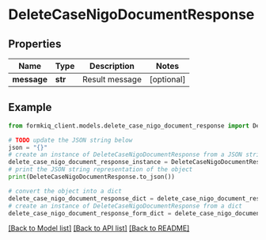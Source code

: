 # DeleteCaseNigoDocumentResponse


## Properties

Name | Type | Description | Notes
------------ | ------------- | ------------- | -------------
**message** | **str** | Result message | [optional] 

## Example

```python
from formkiq_client.models.delete_case_nigo_document_response import DeleteCaseNigoDocumentResponse

# TODO update the JSON string below
json = "{}"
# create an instance of DeleteCaseNigoDocumentResponse from a JSON string
delete_case_nigo_document_response_instance = DeleteCaseNigoDocumentResponse.from_json(json)
# print the JSON string representation of the object
print(DeleteCaseNigoDocumentResponse.to_json())

# convert the object into a dict
delete_case_nigo_document_response_dict = delete_case_nigo_document_response_instance.to_dict()
# create an instance of DeleteCaseNigoDocumentResponse from a dict
delete_case_nigo_document_response_form_dict = delete_case_nigo_document_response.from_dict(delete_case_nigo_document_response_dict)
```
[[Back to Model list]](../README.md#documentation-for-models) [[Back to API list]](../README.md#documentation-for-api-endpoints) [[Back to README]](../README.md)


